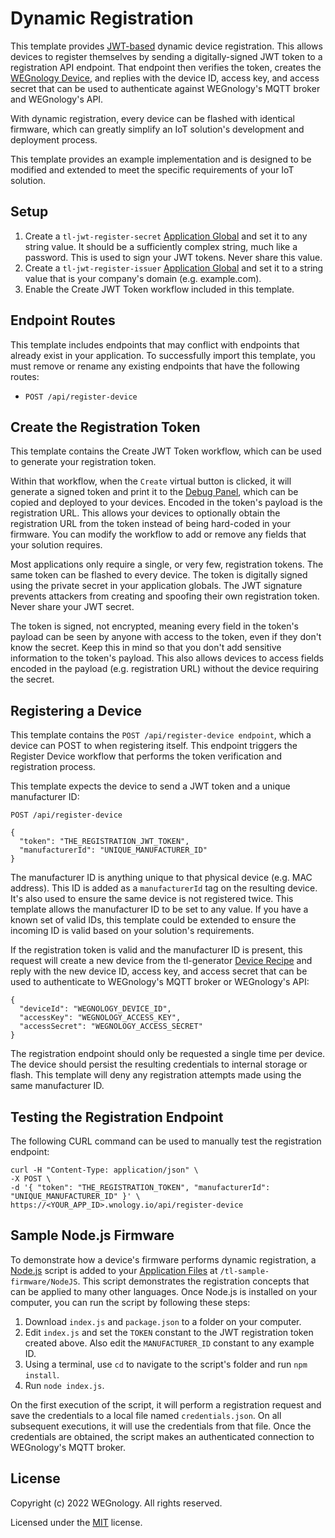 # Dynamic Registration
This template provides [JWT-based](https://en.wikipedia.org/wiki/JSON_Web_Token) dynamic device registration. This allows devices to register themselves by sending a digitally-signed JWT token to a registration API endpoint. That endpoint then verifies the token, creates the [WEGnology Device](https://docs.app.wnology.io/devices/overview/), and replies with the device ID, access key, and access secret that can be used to authenticate against WEGnology's MQTT broker and WEGnology's API.

With dynamic registration, every device can be flashed with identical firmware, which can greatly simplify an IoT solution's development and deployment process.

This template provides an example implementation and is designed to be modified and extended to meet the specific requirements of your IoT solution.

## Setup
1. Create a `tl-jwt-register-secret` [Application Global](https://docs.app.wnology.io/applications/overview/#application-globals) and set it to any string value. It should be a sufficiently complex string, much like a password. This is used to sign your JWT tokens. Never share this value.
2. Create a `tl-jwt-register-issuer` [Application Global](https://docs.app.wnology.io/applications/overview/#application-globals) and set it to a string value that is your company's domain (e.g. example.com).
3. Enable the Create JWT Token workflow included in this template. 

## Endpoint Routes
This template includes endpoints that may conflict with endpoints that already exist in your application. To successfully import this template, you must remove or rename any existing endpoints that have the following routes:

* `POST /api/register-device`

## Create the Registration Token
This template contains the Create JWT Token workflow, which can be used to generate your registration token.

Within that workflow, when the `Create` virtual button is clicked, it will generate a signed token and print it to the [Debug Panel](https://docs.app.wnology.io/workflows/outputs/debug/#debug-panel), which can be copied and deployed to your devices. Encoded in the token's payload is the registration URL. This allows your devices to optionally obtain the registration URL from the token instead of being hard-coded in your firmware. You can modify the workflow to add or remove any fields that your solution requires.

Most applications only require a single, or very few, registration tokens. The same token can be flashed to every device. The token is digitally signed using the private secret in your application globals. The JWT signature prevents attackers from creating and spoofing their own registration token. Never share your JWT secret.

The token is signed, not encrypted, meaning every field in the token's payload can be seen by anyone with access to the token, even if they don't know the secret. Keep this in mind so that you don't add sensitive information to the token's payload. This also allows devices to access fields encoded in the payload (e.g. registration URL) without the device requiring the secret.

## Registering a Device
This template contains the `POST /api/register-device endpoint`, which a device can POST to when registering itself. This endpoint triggers the Register Device workflow that performs the token verification and registration process.

This template expects the device to send a JWT token and a unique manufacturer ID:

```
POST /api/register-device

{
  "token": "THE_REGISTRATION_JWT_TOKEN",
  "manufacturerId": "UNIQUE_MANUFACTURER_ID"
}
```

The manufacturer ID is anything unique to that physical device (e.g. MAC address). This ID is added as a `manufacturerId` tag on the resulting device. It's also used to ensure the same device is not registered twice. This template allows the manufacturer ID to be set to any value. If you have a known set of valid IDs, this template could be extended to ensure the incoming ID is valid based on your solution's requirements.

If the registration token is valid and the manufacturer ID is present, this request will create a new device from the tl-generator [Device Recipe](https://docs.app.wnology.io/devices/device-recipes/) and reply with the new device ID, access key, and access secret that can be used to authenticate to WEGnology's MQTT broker or WEGnology's API:

```
{
  "deviceId": "WEGNOLOGY_DEVICE_ID",
  "accessKey": "WEGNOLOGY_ACCESS_KEY",
  "accessSecret": "WEGNOLOGY_ACCESS_SECRET"
}
```

The registration endpoint should only be requested a single time per device. The device should persist the resulting credentials to internal storage or flash. This template will deny any registration attempts made using the same manufacturer ID.

## Testing the Registration Endpoint
The following CURL command can be used to manually test the registration endpoint:

```
curl -H "Content-Type: application/json" \
-X POST \
-d '{ "token": "THE_REGISTRATION_TOKEN", "manufacturerId": "UNIQUE_MANUFACTURER_ID" }' \
https://<YOUR_APP_ID>.wnology.io/api/register-device
```

## Sample Node.js Firmware
To demonstrate how a device's firmware performs dynamic registration, a [Node.js](https://nodejs.org) script is added to your [Application Files](https://docs.app.wnology.io/applications/files/) at `/tl-sample-firmware/NodeJS`. This script demonstrates the registration concepts that can be applied to many other languages. Once Node.js is installed on your computer, you can run the script by following these steps:

1. Download `index.js` and `package.json` to a folder on your computer.
2. Edit `index.js` and set the `TOKEN` constant to the JWT registration token created above. Also edit the `MANUFACTURER_ID` constant to any example ID.
3. Using a terminal, use `cd` to navigate to the script's folder and run `npm install`.
4. Run `node index.js`.

On the first execution of the script, it will perform a registration request and save the credentials to a local file named `credentials.json`. On all subsequent executions, it will use the credentials from that file. Once the credentials are obtained, the script makes an authenticated connection to WEGnology's MQTT broker.

## License

Copyright (c) 2022 WEGnology. All rights reserved.

Licensed under the [MIT](https://github.com/WEGnology/wegnology-templates/blob/master/LICENSE.txt) license.